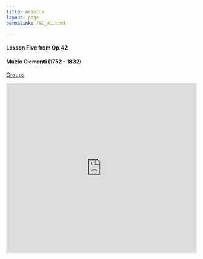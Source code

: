 ```yaml
---
title: Arietta
layout: page
permalink: /G1_A1.html

---
```




#### Lesson Five from Op.42

#### Muzio Clementi (1752 - 1832)

[Groups](G1_A1_groups.html)

<iframe width="100%" height="450" scrolling="no" frameborder="no" src="https://w.soundcloud.com/player/?url=https%3A//api.soundcloud.com/tracks/181184795&amp;auto_true=true&amp;hide_related=false&amp;show_comments=true&amp;show_user=true&amp;show_reposts=false&amp;visual=true"></iframe>
